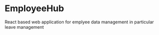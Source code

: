 # EmployeeHub
React based web application for emplyee data management in particular leave management
